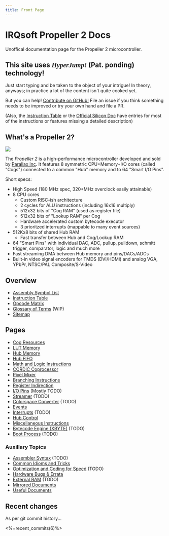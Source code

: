 ```yaml
---
title: Front Page
---
```

# IRQsoft Propeller 2 Docs

Unoffical documentation page for the Propeller 2 microcontroller.

## This site uses _<span style="font-family: 'Orbitron';">HyperJump!</span>_ (Pat. ponding) technology!

Just start typing and be taken to the object of your intrigue! In theory, anyways; in practice a lot of the content isn't quite cooked yet.

But you can help! [Contribute on GitHub!](https://github.com/p2docs/p2docs.github.io) File an issue if you think something needs to be improved or try your own hand and file a PR.

(Also, the [Instruction Table](p2_optable.html) or the [Official Silicon Doc](mirror/p2silicon.html) have entries for most of the instructions or features missing a detailed description)


## What's a Propeller 2?

<img src="p2_trans.png" class="float-right" style="max-width:50%;">

The _Propeller 2_ is a high-performance microcontroller developed and sold by [Parallax Inc](https://www.parallax.com). It features 8 symmetric CPU+Memory+I/O cores (called "Cogs") connected to a common "Hub" memory and to 64 "Smart I/O Pins".

Short specs:

 - High Speed (180 MHz spec, 320+MHz overclock easily attainable)
 - 8 CPU cores
    - Custom RISC-ish architecture
    - 2 cycles for ALU instructions (including 16x16 multiply)
    - 512x32 bits of "Cog RAM" (used as register file)
    - 512x32 bits of "Lookup RAM" per Cog
    - Hardware accelerated custom bytecode executor
    - 3 prioritzed interrupts (mappable to many event sources)
 - 512Kx8 bits of shared Hub RAM
    - Fast transfer between Hub and Cog/Lookup RAM
 - 64 "Smart Pins" with individual DAC, ADC, pullup, pulldown, schmitt trigger, comparator, logic and much more
 - Fast streaming DMA between Hub memory and pins/DACs/ADCs
 - Built-in video signal encoders for TMDS (DVI/HDMI) and analog VGA, YPbPr, NTSC/PAL Composite/S-Video


## Overview

 - [Assembly Symbol List](asm_index.html)
 - [Instruction Table](p2_optable.html)
 - [Opcode Matrix](p2_opmatrix.html)
 - [Glossary of Terms](glossary.html) (WIP)
 - [Sitemap](sitemap.html)

## Pages

 - [Cog Resources](cog.html)
 - [LUT Memory](lutmem.html)
 - [Hub Memory](hubmem.html)
 - [Hub FIFO](fifo.html)
 - [Math and Logic Instructions](alu.html)
 - [CORDIC Coprocessor](cordic.html)
 - [Pixel Mixer](mixpix.html)
 - [Branching Instructions](branch.html)
 - [Register Indirection](indir.html)
 - [I/O Pins](pin.html) (Mostly TODO)
 - [Streamer](streamer.html) (TODO)
 - [Colorspace Converter](colorspace.html) (TODO)
 - [Events](event.html)
 - [Interrupts](irq.html) (TODO)
 - [Hub Control](hubctrl.html)
 - [Miscellaneous Instructions](misc.html)
 - [Bytecode Engine (XBYTE)](xbyte.html) (TODO)
 - [Boot Process](boot.html) (TODO)

### Auxillary Topics

 - [Assembler Syntax](asm_syntax.html) (TODO)
 - [Common Idioms and Tricks](idiom.html)
 - [Optimization and Coding for Speed](faster.html) (TODO)
 - [Hardware Bugs & Errata](errata.html)
 - [External RAM](psram.html) (TODO)
 - [Mirrored Documents](mirror/)
 - [Useful Documents](documents.html)

## Recent changes

As per git commit history...

<%=recent_commits(6)%>

